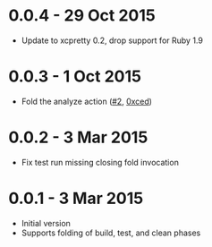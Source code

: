 # 0.0.4 - 29 Oct 2015

* Update to xcpretty  0.2, drop support for Ruby 1.9

# 0.0.3 - 1 Oct 2015

* Fold the analyze action ([#2](https://github.com/kattrali/xcpretty-travis-formatter/pull/2), [0xced](https://github.com/0xced))

# 0.0.2 - 3 Mar 2015

* Fix test run missing closing fold invocation

# 0.0.1 - 3 Mar 2015

* Initial version
* Supports folding of build, test, and clean phases
